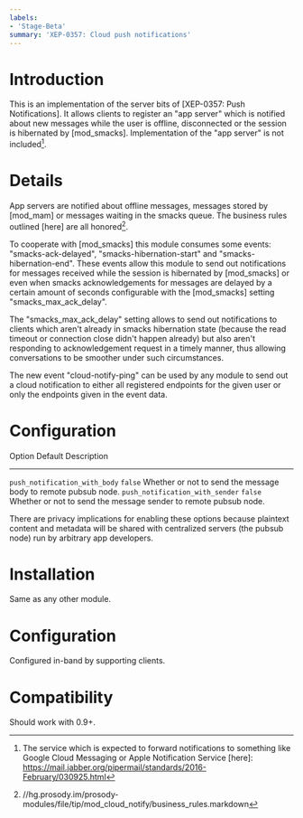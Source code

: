 ```yaml
---
labels:
- 'Stage-Beta'
summary: 'XEP-0357: Cloud push notifications'
---
```


Introduction
============

This is an implementation of the server bits of [XEP-0357: Push Notifications].
It allows clients to register an "app server" which is notified about new
messages while the user is offline, disconnected or the session is hibernated
by [mod_smacks]. 
Implementation of the "app server" is not included[^1].

Details
=======

App servers are notified about offline messages, messages stored by [mod_mam]
or messages waiting in the smacks queue.
The business rules outlined [here] are all honored[^2].

To cooperate with [mod_smacks] this module consumes some events:
"smacks-ack-delayed", "smacks-hibernation-start" and "smacks-hibernation-end".
These events allow this module to send out notifications for messages received
while the session is hibernated by [mod_smacks] or even when smacks
acknowledgements for messages are delayed by a certain amount of seconds
configurable with the [mod_smacks] setting "smacks_max_ack_delay".

The "smacks_max_ack_delay" setting allows to send out notifications to clients
which aren't already in smacks hibernation state (because the read timeout or
connection close didn't happen already) but also aren't responding to acknowledgement
request in a timely manner, thus allowing conversations to be smoother under such
circumstances.

The new event "cloud-notify-ping" can be used by any module to send out a cloud
notification to either all registered endpoints for the given user or only the endpoints
given in the event data.

Configuration
=============

  Option                            Default   Description
  --------------------------------- --------- ------------------------------------------------------------------
  `push_notification_with_body`     `false`   Whether or not to send the message body to remote pubsub node.
  `push_notification_with_sender`   `false`   Whether or not to send the message sender to remote pubsub node.

There are privacy implications for enabling these options because
plaintext content and metadata will be shared with centralized servers
(the pubsub node) run by arbitrary app developers.

Installation
============

Same as any other module.

Configuration
=============

Configured in-band by supporting clients.

Compatibility
=============

Should work with 0.9+.

[^1]: The service which is expected to forward notifications to
    something like Google Cloud Messaging or Apple Notification Service
[here]: https://mail.jabber.org/pipermail/standards/2016-February/030925.html
[^2]: //hg.prosody.im/prosody-modules/file/tip/mod_cloud_notify/business_rules.markdown
